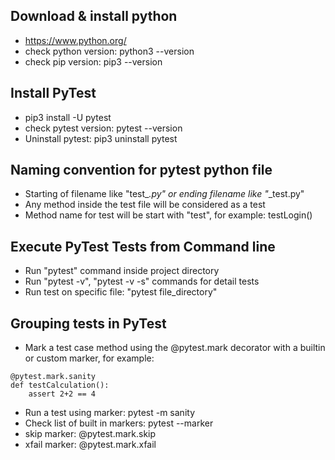 ## Download & install python
- https://www.python.org/
- check python version: python3 --version
- check pip version: pip3 --version

## Install PyTest
- pip3 install -U pytest
- check pytest version: pytest --version
- Uninstall pytest: pip3 uninstall pytest

## Naming convention for pytest python file
- Starting of filename like "test_*.py" or ending filename like "*_test.py"
- Any method inside the test file will be considered as a test
- Method name for test will be start with "test", for example: testLogin()

## Execute PyTest Tests from Command line
- Run "pytest" command inside project directory
- Run "pytest -v", "pytest -v -s" commands for detail tests
- Run test on specific file: "pytest file_directory"

## Grouping tests in PyTest
- Mark a test case method using the @pytest.mark decorator with a builtin or custom marker, for example: 
```
@pytest.mark.sanity
def testCalculation():
    assert 2+2 == 4
```
- Run a test using marker: pytest -m sanity
- Check list of built in markers: pytest --marker
- skip marker: @pytest.mark.skip
- xfail marker:  @pytest.mark.xfail